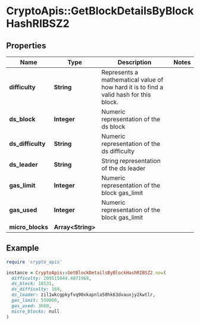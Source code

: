 # CryptoApis::GetBlockDetailsByBlockHashRIBSZ2

## Properties

| Name | Type | Description | Notes |
| ---- | ---- | ----------- | ----- |
| **difficulty** | **String** | Represents a mathematical value of how hard it is to find a valid hash for this block. |  |
| **ds_block** | **Integer** | Numeric representation of the ds block |  |
| **ds_difficulty** | **String** | Numeric representation of the ds difficulty |  |
| **ds_leader** | **String** | String representation of the ds leader |  |
| **gas_limit** | **Integer** | Numeric representation of the block gas_limit |  |
| **gas_used** | **Integer** | Numeric representation of the block gas_limit |  |
| **micro_blocks** | **Array&lt;String&gt;** |  |  |

## Example

```ruby
require 'crypto_apis'

instance = CryptoApis::GetBlockDetailsByBlockHashRIBSZ2.new(
  difficulty: 209515044.4071968,
  ds_block: 18531,
  ds_difficulty: 169,
  ds_leader: zil1wkcgpkyfvq90xkapnla58hk63dvauxjy2kwtlr,
  gas_limit: 550000,
  gas_used: 3660,
  micro_blocks: null
)
```

